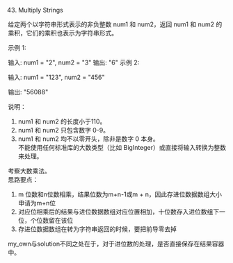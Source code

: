 43. Multiply Strings

给定两个以字符串形式表示的非负整数 num1 和 num2，返回 num1 和 num2 的乘积，它们的乘积也表示为字符串形式。

示例 1:

输入: num1 = "2", num2 = "3"
输出: "6"
示例 2:

输入: num1 = "123", num2 = "456"

输出: "56088"

说明：  
1. num1 和 num2 的长度小于110。   
2. num1 和 num2 只包含数字 0-9。  
3. num1 和 num2 均不以零开头，除非是数字 0 本身。  
不能使用任何标准库的大数类型（比如 BigInteger）或直接将输入转换为整数来处理。
 
考察大数乘法。  
思路要点：  
1. m 位数和n位数相乘，结果位数为m+n-1或m + n，因此存进位数据数组大小申请为m+n位  
2. 对应位相乘后的结果与进位数据数组对应位置相加，十位数存入进位数组下一位，个位数留在该位  
3. 存进位数据数组在转为字符串返回的时候，要把前导零去掉  

my_own与solution不同之处在于，对于进位数的处理，是否直接保存在结果容器中。